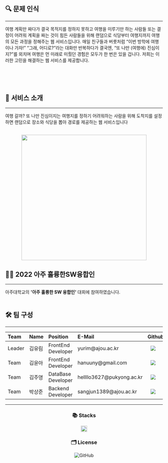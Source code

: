 
<h2>🔍 문제 인식</h2>
<hr> 여행 계획만 짜다가 결국 목적지를 정하지 못하고 여행을 미루기만 하는 사람들 또는 결정이 어려워 계획을 짜는 것이 힘든 사람들을 위해 랜덤으로 식당부터 여행지까지 여행의 모든 과정을 정해주는 웹 서비스입니다. 매일 친구들과 버릇처럼 “이번 방학에 여행이나 가자!” “그래, 어디로?”라는 대화만 반복하다가 결국엔, “또 나만 (여행에) 진심이지?”를 외치며 여행은 먼 미래로 미뤘던 경험은 모두가 한 번은 있을 겁니다. 저희는 이러한 고민을 해결하는 웹 서비스를 제공합니다.<br></br>

<br></br><h2>📱 서비스 소개</h2> <hr>
여행 갈까? 또 나만 진심이지는 여행지를 정하기 어려워하는 사람을 위해 도착지를 설정하면 랜덤으로 장소와 식당을 뽑아 경로를 제공하는 웹 서비스입니다<br></br>
<p align="center"><img src="./service.gif" width="400"/></p>
<h2>🏃‍♂️ 2022 아주 훌륭한SW융합인 </h2><hr>
아주대학교의 <b>'아주 훌륭한 SW 융합인'</b> 대회에 참여하였습니다.
<br></br>
<h2>🛠️ 팀 구성 </h2><hr>
 <table>
<thead>
<tr>
<th style="text-align:left">Team</th>
<th style="text-align:left">Name</th>
<th style="text-align:left">Position</th>
<th style="text-align:left">E-Mail</th>
<th style="text-align:left">Github</th>
</tr> 
</thead>
<tbody>
<tr>
<td style="text-align:left">Leader</td>
<td style="text-align:left">김유림</td>
<td style="text-align:left">FrontEnd Developer</td>
<td style="text-align:left">yurim@ajou.ac.kr</td>
<td style="text-align:left"><a href="https://github.com/Yurim222">
<img src="http://img.shields.io/badge/Yurim222-655ced?style=social&logo=github" style="height : auto; margin-left : 10px; margin-right : 10px;"/>
</a></td> 
</tr>
     <tr>
<td style="text-align:left">Team</td>
<td style="text-align:left">김윤아</td>
<td style="text-align:left">FrontEnd Developer</td>
<td style="text-align:left">hanuuny@gmail.com</td>
<td style="text-align:left"><a href="https://github.com/anttiey">
<img src="http://img.shields.io/badge/hanuuny-655ced?style=social&logo=github&color=informational" style="height : auto; margin-left : 10px; margin-right : 10px;"/>
</a></td>
</tr>
<tr>
<td style="text-align:left">Team</td>
<td style="text-align:left">김주영</td>
<td style="text-align:left">DataBase Developer</td>
<td style="text-align:left">hellllo3627@pukyong.ac.kr</td>
<td style="text-align:left"><a href="https://github.com/kimjuyoung00">
<img src="http://img.shields.io/badge/kimjuyoung00-655ced?style=social&logo=github&color=informational" style="height : auto; margin-left : 10px; margin-right : 10px;"/>
</a></td>
</tr>
 <tr>
<td style="text-align:left">Team</td>
<td style="text-align:left">박상준</td>
<td style="text-align:left">Backend Developer</td>
<td style="text-align:left">sangjun1389@ajou.ac.kr</td>
<td style="text-align:left"><a href="https://github.com/jjunhub">
<img src="http://img.shields.io/badge/jjunhub-655ced?style=social&logo=github&color=informational" style="height : auto; margin-left : 10px; margin-right : 10px;"/>
</a></td>
</tr>
</tbody>
</table><hr>
<h3 align="center">📚 Stacks</h3>
<p align="center"><img src="https://img.shields.io/badge/javascript-F7DF1E?style=for-the-badge&logo=javascript&logoColor=white" height="20" align="center">
<h3 align="center">🗂️ License</h3><p align="center"><img alt="GitHub" src="https://img.shields.io/github/license/osamhack2020/Web_Drawing-chat-consulation_Stones-in-greenhouse" align="center"></a></p>

<br></br>


